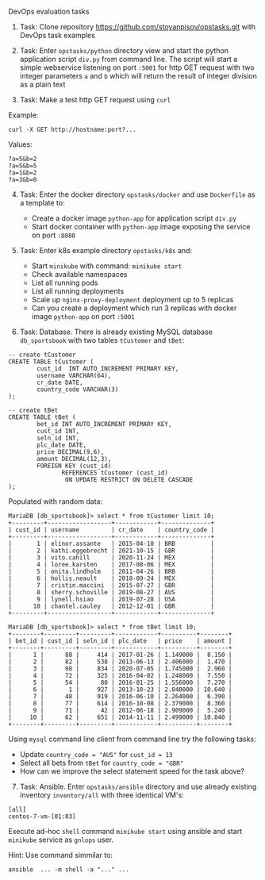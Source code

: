 DevOps evaluation tasks

1. Task: Clone repository https://github.com/stoyanpisov/opstasks.git with DevOps task examples

2. Task: Enter ```opstasks/python``` directory view and start the python application script ```div.py``` from command line. The script will start a simple webservice listening on port ```:5001```  for http GET request with two integer parameters ```a``` and ```b``` which will return the result of integer division as a plain text

3. Task: Make a test http GET request using ```curl``` 

Example:
```
curl -X GET http://hostname:port?...
```

Values:
```
?a=5&b=2
?a=5&b=5
?a=1&b=2
?a=3&b=0
```

4. Task:  Enter the docker directory ```opstasks/docker``` and use ```Dockerfile``` as a template to:
	- Create a docker image ```python-app``` for application script ```div.py```
	- Start docker container with ```python-app``` image exposing the service on port ```:8080```

5. Task: Enter k8s example directory ```opstasks/k8s``` and:
	- Start ```minikube``` with command: ```minikube start```
	- Check available namespaces
	- List all running pods
	- List all running deployments
	- Scale up ```nginx-proxy-deployment``` deployment up to 5 replicas
	- Can you create a deployment which run 3 replicas with docker image ```python-app``` on port ```:5001```

6. Task: Database. There is already existing MySQL database ```db_sportsbook``` with two tables ```tCustomer``` and ```tBet```:

```
-- create tCustomer
CREATE TABLE tCustomer (
        cust_id  INT AUTO_INCREMENT PRIMARY KEY,
        username VARCHAR(64),
        cr_date DATE,
        country_code VARCHAR(3)
);

-- create tBet
CREATE TABLE tBet (
        bet_id INT AUTO_INCREMENT PRIMARY KEY,
        cust_id INT,
        seln_id INT,
        plc_date DATE,
        price DECIMAL(9,6),
        amount DECIMAL(12,3),
        FOREIGN KEY (cust_id)
               REFERENCES tCustomer (cust_id)
                ON UPDATE RESTRICT ON DELETE CASCADE
);
```

Populated with random data:

```
MariaDB [db_sportsbook]> select * from tCustomer limit 10;
+---------+------------------+------------+--------------+
| cust_id | username         | cr_date    | country_code |
+---------+------------------+------------+--------------+
|       1 | elinor.assante   | 2015-04-10 | BRB          |
|       2 | kathi.eggebrecht | 2021-10-15 | GBR          |
|       3 | vito.cahill      | 2020-11-24 | MEX          |
|       4 | loree.karsten    | 2017-08-06 | MEX          |
|       5 | onita.lindholm   | 2011-04-26 | BRB          |
|       6 | hollis.neault    | 2018-09-24 | MEX          |
|       7 | cristin.maccini  | 2015-07-27 | GBR          |
|       8 | sherry.schoville | 2019-08-27 | AUS          |
|       9 | lynell.hsiao     | 2019-07-28 | USA          |
|      10 | chantel.cauley   | 2012-12-01 | GBR          |
+---------+------------------+------------+--------------+

MariaDB [db_sportsbook]> select * from tBet limit 10;
+--------+---------+---------+------------+----------+--------+
| bet_id | cust_id | seln_id | plc_date   | price    | amount |
+--------+---------+---------+------------+----------+--------+
|      1 |      88 |     414 | 2017-01-26 | 1.149000 |  8.150 |
|      2 |      82 |     538 | 2013-06-13 | 2.406000 |  1.470 |
|      3 |      98 |     834 | 2020-07-05 | 1.745000 |  2.960 |
|      4 |      72 |     325 | 2016-04-02 | 1.248000 |  7.550 |
|      5 |      54 |      80 | 2016-01-25 | 1.556000 |  7.270 |
|      6 |       1 |     927 | 2013-10-23 | 2.840000 | 10.640 |
|      7 |      48 |     919 | 2016-06-10 | 2.264000 |  6.390 |
|      8 |      77 |     614 | 2016-10-08 | 2.379000 |  8.360 |
|      9 |      71 |      42 | 2012-06-18 | 2.909000 |  5.240 |
|     10 |      62 |     651 | 2014-11-11 | 2.499000 | 10.840 |
+--------+---------+---------+------------+----------+--------+
```

Using ```mysql``` command line client from command line try the following tasks:

 - Update ```country_code = "AUS"``` for ```cust_id = 13```
 - Select all bets from ```tBet``` for ```country_code = "GBR"```
 - How can we improve the select statement speed for the task above?

7. Task: Ansible. Enter ```opstasks/ansible``` directory and use already existing inventory ```inventory/all``` with three identical VM's:

```
[all]
centos-7-vm-[01:03]
```

Execute ad-hoc ```shell``` command ```minikube start``` using ansible and start ```minikube``` service as ```gnlops``` user.

Hint: Use command simmilar to:

```
ansible  ... -m shell -a "..." ...
```
